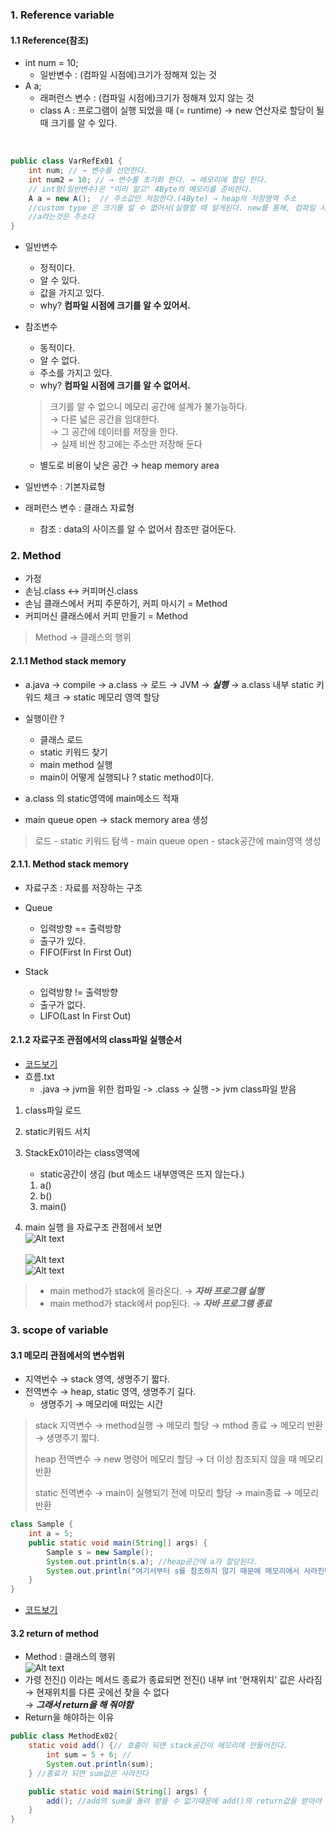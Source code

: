 ### 1. Reference variable

#### 1.1 Reference(참조)
- int num = 10;
    - 일반변수 : (컴파일 시점에)크기가 정해져 있는 것 
- A a; 
    - 래퍼런스 변수 : (컴파일 시점에)크기가 정해져 있지 않는 것
    - class A :  프로그램이 실행 되었을 때 (= runtime) → new 연산자로 할당이 될 때 크기를 알 수 있다.
<br/>
      
````java
public class VarRefEx01 {
    int num; // → 변수를 선언한다.
    int num2 = 10; // → 변수를 초기화 한다. → 메모리에 할당 한다.
    // int형(일반변수)은 "미리 알고" 4Byte의 메모리를 준비한다.
    A a = new A();  // 주소값만 저장한다.(4Byte) → heap의 저장영역 주소
    //custom type 은 크기를 알 수 없어서(실행할 때 알게된다. new를 통해, 컴파일 시점에는 모른다.)
    //a라는것은 주소다
}
````
- 일반변수 
  - 정적이다. 
  - 알 수 있다.
  - 값을 가지고 있다.
  - why? **컴파일 시점에 크기를 알 수 있어서.**
- 참조변수 
  - 동적이다.
  - 알 수 없다. 
  - 주소를 가지고 있다.
  - why? **컴파일 시점에 크기를 알 수 없어서.**
  > 크기를 알 수 없으니 메모리 공간에 설계가 불가능하다.<br/> 
  > → 다른 넓은 공간을 임대한다. <br/>
  > → 그 공간에 데이터를 저장을 한다. <br/>
  > → 실제 비싼 창고에는 주소만 저장해 둔다 <br/>
  - 별도로 비용이 낮은 공간 → heap memory area
  
- 일반변수 : 기본자료형
- 래퍼런스 변수 : 클래스 자료형
    - 참조 : data의 사이즈를 알 수 없어서 참조만 걸어둔다.

### 2. Method
- 가정
- 손님.class ↔ 커피머신.class
- 손님 클래스에서 커피 주문하기, 커피 마시기 = Method
- 커피머신 클래스에서 커피 만들기 = Method
> Method → 클래스의 행위

#### 2.1.1 Method stack memory
- a.java → compile → a.class → 로드 → JVM → ***실행*** → a.class 내부 static 키워드 체크 → static 메모리 영역 할당
- 실행이란 ?
  - 클래스 로드
  - static 키워드 찾기
  - main method 실행
  - main이 어떻게 실행되나 ? static method이다.
  
- a.class 의 static영역에 main메소드 적재
- main queue open → stack memory area 생성
> 로드 - static 키워드 탐색 - main queue open - stack공간에 main영역 생성

#### 2.1.1. Method stack memory
- 자료구조 : 자료를 저장하는 구조
- Queue
  - 입력방향 == 출력방향
  - 출구가 있다.
  - FIFO(First In First Out)
  
- Stack
  - 입력방향 != 출력방향
  - 출구가 없다.
  - LIFO(Last In First Out)

#### 2.1.2 자료구조 관점에서의 class파일 실행순서
- [코드보기](https://github.com/GyeomFka/java-dare/blob/master/src/main/java/ch02/StackEx01.java)
 - 흐름.txt
   - .java -> jvm을 위한 컴파일 -> .class -> 실행 -> jvm class파일 받음
1) class파일 로드
2) static키워드 서치
3) StackEx01이라는 class영역에 
   - static공간이 생김 (but 메소드 내부영역은 뜨지 않는다.)
   1) a() 
   2) b()
   3) main()
   
4) main 실행 을 자료구조 관점에서 보면
   </br>![Alt text](../99_img/08_java.JPG)  
   </br>![Alt text](../99_img/07_java.JPG)
   </br>![Alt text](../99_img/09_java.png)   

 > * main method가 stack에 올라온다. → ***자바 프로그램 실행*** 
 > * main method가 stack에서 pop된다. → ***자바 프로그램 종료***


### 3. scope of variable
#### 3.1 메모리 관점에서의 변수범위
- 지역번수 → stack 영역, 생명주기 짧다.
- 전역변수 → heap, static 영역, 생명주기 길다.
    * 생명주기 → 메모리에 떠있는 시간
    
> stack 지역변수 → method실행 → 메모리 할당 → mthod 종료 → 메모리 반환 → 생명주기 짧다.
> 
> heap 전역변수 → new 명령어 메모리 할당 → 더 이상 참조되지 않을 때 메모리 반환
> 
> static 전역변수 → main이 실행되기 전에 미모리 할당 → main종료 → 메모리 반환

```java
class Sample {
    int a = 5;
    public static void main(String[] args) {
        Sample s = new Sample();
        System.out.println(s.a); //heap공간에 a가 할당된다.
        System.out.println("여기서부터 s를 참조하지 않기 때문에 메모리에서 사라진다.");
    }
}
```
- [코드보기](https://github.com/GyeomFka/java-dare/blob/master/src/main/java/ch02/StackEx02.java)

#### 3.2 return of method
- Method : 클래스의 행위
  </br>![Alt text](../99_img/10_java.png)
- 가령 전진() 이라는 메서드 종료가 종료되면 전진() 내부 int '현재위치' 값은 사라짐 
  </br>→ 현재위치를 다른 곳에선 찾을 수 없다
  </br>→ ***그래서 return을 해 줘야함***
- Return을 해야하는 이유  
```java
public class MethodEx02{ 
    static void add() {// 호출이 되면 stack공간이 메모리에 만들어진다.
        int sum = 5 + 6; //
        System.out.println(sum);
    } //종료가 되면 sum값은 사라진다

    public static void main(String[] args) {
        add(); //add의 sum을 돌려 받을 수 없기때문에 add()의 return값을 받아야 한다.
    }
}
```
